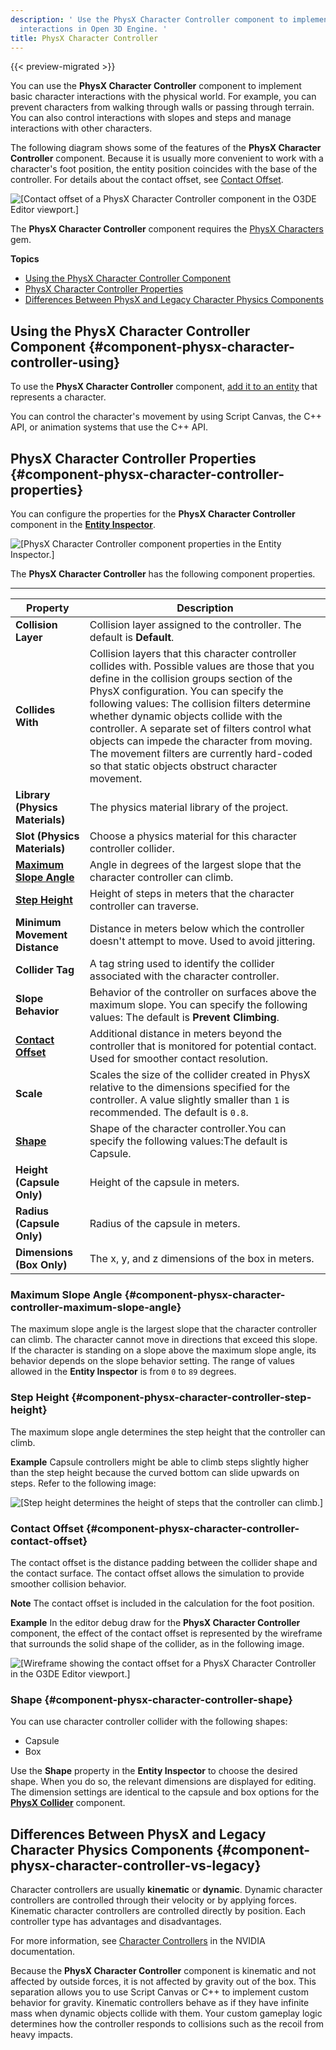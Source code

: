 ```yaml
---
description: ' Use the PhysX Character Controller component to implement basic character
  interactions in Open 3D Engine. '
title: PhysX Character Controller
---
```


{{< preview-migrated >}}

You can use the **PhysX Character Controller** component to implement basic character interactions with the physical world\. For example, you can prevent characters from walking through walls or passing through terrain\. You can also control interactions with slopes and steps and manage interactions with other characters\.

The following diagram shows some of the features of the **PhysX Character Controller** component\. Because it is usually more convenient to work with a character's foot position, the entity position coincides with the base of the controller\. For details about the contact offset, see [Contact Offset](#component-physx-character-controller-contact-offset)\.

![\[Contact offset of a PhysX Character Controller component in the O3DE Editor viewport.\]](/images/user-guide/component/physx/component-physx-character-controller-1.png)

The **PhysX Character Controller** component requires the [PhysX Characters](/docs/user-guide/gems/reference/physx-characters/) gem\.

**Topics**
+ [Using the PhysX Character Controller Component](#component-physx-character-controller-using)
+ [PhysX Character Controller Properties](#component-physx-character-controller-properties)
+ [Differences Between PhysX and Legacy Character Physics Components](#component-physx-character-controller-vs-legacy)

## Using the PhysX Character Controller Component {#component-physx-character-controller-using}

To use the **PhysX Character Controller** component, [add it to an entity](/docs/userguide/components/working-adding.md) that represents a character\.

You can control the character's movement by using Script Canvas, the C\+\+ API, or animation systems that use the C\+\+ API\.

## PhysX Character Controller Properties {#component-physx-character-controller-properties}

You can configure the properties for the **PhysX Character Controller** component in the **[Entity Inspector](/docs/user-guide/editor/entity-inspector/)**\.

![\[PhysX Character Controller component properties in the Entity Inspector.\]](/images/user-guide/component/physx/ui-physx-character-controller-properties.png)

The **PhysX Character Controller** has the following component properties\.


****

| Property | Description |
| --- | --- |
|  **Collision Layer**  |  Collision layer assigned to the controller\. The default is **Default**\.  |
|  **Collides With**  |  Collision layers that this character controller collides with\. Possible values are those that you define in the collision groups section of the PhysX configuration\.  You can specify the following values:   The collision filters determine whether dynamic objects collide with the controller\. A separate set of filters control what objects can impede the character from moving\. The movement filters are currently hard\-coded so that static objects obstruct character movement\.   |
|  **Library (Physics Materials)** |  The physics material library of the project\.   |
|  **Slot (Physics Materials)** |  Choose a physics material for this character controller collider\.   |
|  **[Maximum Slope Angle](#component-physx-character-controller-maximum-slope-angle)**  |  Angle in degrees of the largest slope that the character controller can climb\.   |
|  **[Step Height](#component-physx-character-controller-step-height)**  |  Height of steps in meters that the character controller can traverse\.   |
|  **Minimum Movement Distance**  |  Distance in meters below which the controller doesn't attempt to move\. Used to avoid jittering\.   |
|  **Collider Tag**  |  A tag string used to identify the collider associated with the character controller\.  |
|  **Slope Behavior**  |  Behavior of the controller on surfaces above the maximum slope\.  You can specify the following values:  The default is **Prevent Climbing**\.  |
| **[Contact Offset](#component-physx-character-controller-contact-offset)** |  Additional distance in meters beyond the controller that is monitored for potential contact\. Used for smoother contact resolution\.   |
| **Scale** |  Scales the size of the collider created in PhysX relative to the dimensions specified for the controller\. A value slightly smaller than `1` is recommended\.  The default is `0.8`\.  |
| **[Shape](#component-physx-character-controller-shape)** | Shape of the character controller\.You can specify the following values:The default is Capsule\. |
| **Height (Capsule Only)** |  Height of the capsule in meters\.  |
| **Radius (Capsule Only)** |  Radius of the capsule in meters\.  |
| **Dimensions (Box Only)** |  The x, y, and z dimensions of the box in meters\.  |

### Maximum Slope Angle {#component-physx-character-controller-maximum-slope-angle}

The maximum slope angle is the largest slope that the character controller can climb\. The character cannot move in directions that exceed this slope\. If the character is standing on a slope above the maximum slope angle, its behavior depends on the slope behavior setting\. The range of values allowed in the **Entity Inspector** is from `0` to `89` degrees\.

### Step Height {#component-physx-character-controller-step-height}

The maximum slope angle determines the step height that the controller can climb\.

**Example**
Capsule controllers might be able to climb steps slightly higher than the step height because the curved bottom can slide upwards on steps\. Refer to the following image:

![\[Step height determines the height of steps that the controller can climb.\]](/images/user-guide/component/physx/component-physx-character-controller-6.png)

### Contact Offset {#component-physx-character-controller-contact-offset}

The contact offset is the distance padding between the collider shape and the contact surface\. The contact offset allows the simulation to provide smoother collision behavior\.

**Note**
The contact offset is included in the calculation for the foot position\.

**Example**
In the editor debug draw for the **PhysX Character Controller** component, the effect of the contact offset is represented by the wireframe that surrounds the solid shape of the collider, as in the following image\.

![\[Wireframe showing the contact offset for a PhysX Character Controller in the O3DE Editor viewport.\]](/images/user-guide/component/physx/component-physx-character-controller-7.png)

### Shape {#component-physx-character-controller-shape}

You can use character controller collider with the following shapes:
+ Capsule
+ Box

Use the **Shape** property in the **Entity Inspector** to choose the desired shape\. When you do so, the relevant dimensions are displayed for editing\. The dimension settings are identical to the capsule and box options for the **[PhysX Collider](/docs/user-guide/components/reference/physx-collider/)** component\.

## Differences Between PhysX and Legacy Character Physics Components {#component-physx-character-controller-vs-legacy}

Character controllers are usually **kinematic** or **dynamic**\. Dynamic character controllers are controlled through their velocity or by applying forces\. Kinematic character controllers are controlled directly by position\. Each controller type has advantages and disadvantages\.

For more information, see [Character Controllers](https://docs.nvidia.com/gameworks/content/gameworkslibrary/physx/guide/3.3.4/Manual/CharacterControllers.html) in the NVIDIA documentation\.

Because the **PhysX Character Controller** component is kinematic and not affected by outside forces, it is not affected by gravity out of the box\. This separation allows you to use Script Canvas or C\+\+ to implement custom behavior for gravity\. Kinematic controllers behave as if they have infinite mass when dynamic objects collide with them\. Your custom gameplay logic determines how the controller responds to collisions such as the recoil from heavy impacts\.
